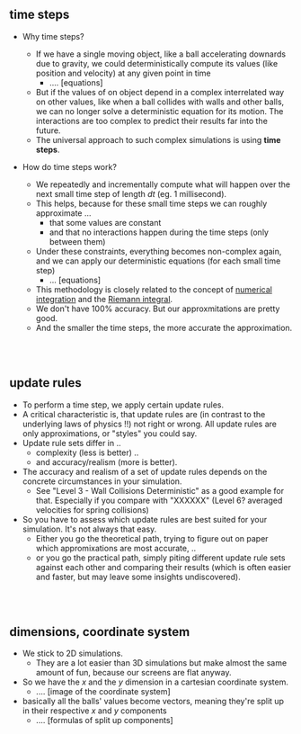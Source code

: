 ## time steps
+ Why time steps?
  - If we have a single moving object, like a ball accelerating downards due to gravity, we could deterministically compute its values (like position and velocity) at any given point in time
    * .... [equations]
  - But if the values of on object depend in a complex interrelated way on other values, like when a ball collides with walls and other balls, we can no longer solve a deterministic equation for its motion. The interactions are too complex to predict their results far into the future.
  - The universal approach to such complex simulations is using **time steps**.

+ How do time steps work?
  - We repeatedly and incrementally compute what will happen over the next small time step of length $dt$ (eg. 1 millisecond).
  - This helps, because for these small time steps we can roughly approximate ...
    * that some values are constant
    * and that no interactions happen during the time steps (only between them)
  - Under these constraints, everything becomes non-complex again, and we can apply our deterministic equations (for each small time step)
    * ... [equations]
  - This methodology is closely related to the concept of [numerical integration](https://en.wikipedia.org/wiki/Numerical_integration) and the [Riemann integral](https://en.wikipedia.org/wiki/Riemann_integral).
   - We don't have 100% accuracy. But our approxmitations are pretty good.
  - And the smaller the time steps, the more accurate the approximation.


<br><br>



## update rules
+ To perform a time step, we apply certain update rules.
+ A critical characteristic is, that update rules are (in contrast to the underlying laws of physics !!) not right or wrong. All update rules are only approximations, or "styles" you could say.
+ Update rule sets differ in ..
  - complexity (less is better) ..
  - and accuracy/realism (more is better).
+ The accuracy and realism of a set of update rules depends on the concrete circumstances in your simulation.
  - See "Level 3 - Wall Collisions Deterministic" as a good example for that. Especially if you compare with "XXXXXX" (Level 6? averaged velocities for spring collisions)
+ So you have to assess which update rules are best suited for your simulation. It's not always that easy.
  - Either you go the theoretical path, trying to figure out on paper which appromixations are most accurate, ..
  - or you go the practical path, simply piting different update rule sets against each other and comparing their results (which is often easier and faster, but may leave some insights undiscovered).

<br><br>


## dimensions, coordinate system
+ We stick to 2D simulations.
  - They are a lot easier than 3D simulations but make almost the same amount of fun, because our screens are flat anyway.
+ So we have the $x$ and the $y$ dimension in a cartesian coordinate system.
  - .... [image of the coordinate system]
+ basically all the balls' values become vectors, meaning they're split up in their respective $x$ and $y$ components
  - .... [formulas of split up components]

